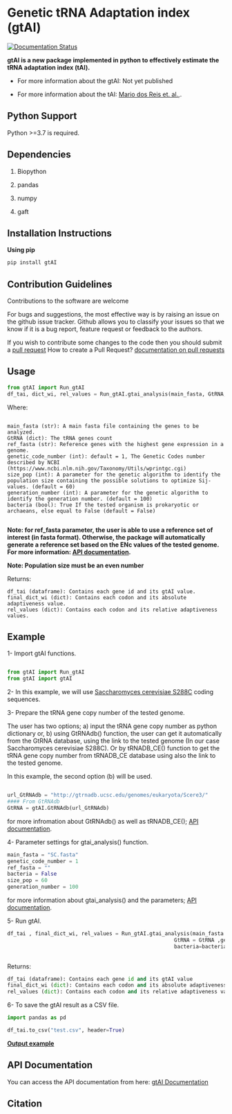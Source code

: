 # Genetic tRNA Adaptation index (gtAI)

[![Documentation Status](https://readthedocs.org/projects/gtai/badge/?version=latest)](https://gtai.readthedocs.io/en/latest/?badge=latest)

**gtAI is a new package implemented in python to effectively estimate the tRNA adaptation index (tAI).**

- For more information about the gtAI: Not yet published 

- For more information about the tAI: [Mario dos Reis et. al.,](https://academic.oup.com/nar/article/32/17/5036/1333956).

## Python Support

Python >=3.7 is required.

## Dependencies

1. Biopython

2. pandas

3. numpy

4. gaft

## Installation Instructions

**Using pip**

```python
pip install gtAI
```

## Contribution Guidelines

Contributions to the software are welcome

For bugs and suggestions, the most effective way is by raising an issue on the github issue tracker. 
Github allows you to classify your issues so that we know if it is a bug report, feature request or feedback to the authors.

If you wish to contribute some changes to the code then you should submit a [pull request](https://github.com/AliYoussef96/gtAI/pulls)
How to create a Pull Request? [documentation on pull requests](https://help.github.com/en/articles/about-pull-requests)

## Usage

```python
from gtAI import Run_gtAI
df_tai, dict_wi, rel_values = Run_gtAI.gtai_analysis(main_fasta, GtRNA, genetic_code_number, size_pop, generation_number=50, ref_fasta= ref_fasta, bacteria=False)
```

Where:

```

main_fasta (str): A main fasta file containing the genes to be analyzed.
GtRNA (dict): The tRNA genes count
ref_fasta (str): Reference genes with the highest gene expression in a genome.
genetic_code_number (int): default = 1, The Genetic Codes number described by NCBI (https://www.ncbi.nlm.nih.gov/Taxonomy/Utils/wprintgc.cgi)
size_pop (int): A parameter for the genetic algorithm to identify the population size containing the possible solutions to optimize Sij-values. (default = 60)
generation_number (int): A parameter for the genetic algorithm to identify the generation number. (default = 100)
bacteria (bool): True If the tested organism is prokaryotic or archaeans, else equal to False (default = False)


```

**Note: for ref_fasta parameter, the user is able to use a reference set of interest (in fasta format). Otherwise, the package will automatically generate a reference set based on the ENc values of the tested genome. For more information: [API documentation](https://gtai.readthedocs.io/en/latest/?badge=latest).**


**Note: Population size must be an even number**

Returns:

```
df_tai (dataframe): Contains each gene id and its gtAI value.
final_dict_wi (dict): Contains each codon and its absolute adaptiveness value.
rel_values (dict): Contains each codon and its relative adaptiveness values.
```

## Example

1- Import gtAI functions.

```python

from gtAI import Run_gtAI
from gtAI import gtAI 
```

2- In this example, we will use [Saccharomyces cerevisiae S288C](https://www.ncbi.nlm.nih.gov/genome/browse/#!/eukaryotes/15/Saccharomyces%20cerevisiae%20S288c) coding sequences.

3- Prepare the tRNA gene copy number of the tested genome.

The user has two options;  a) input the tRNA gene copy number as python dictionary or, b) using GtRNAdb() function, the user can get it automatically from the GtRNA database, using the link to the tested genome (In our case Saccharomyces cerevisiae S288C). 
Or by tRNADB_CE() function to get the tRNA gene copy number from tRNADB_CE database using also the link to the tested genome. 

In this example, the second option (b) will be used.

```python

url_GtRNAdb = "http://gtrnadb.ucsc.edu/genomes/eukaryota/Scere3/"
#### From GtRNAdb
GtRNA = gtAI.GtRNAdb(url_GtRNAdb)

```

for more infromation about GtRNAdb() as well as tRNADB_CE(); [API documentation](https://gtai.readthedocs.io/en/latest/?badge=latest).

4- Parameter settings for gtai_analysis() function.

```python
main_fasta = "SC.fasta"
genetic_code_number = 1
ref_fasta = ""
bacteria = False
size_pop = 60
generation_number = 100

```

for more information about gtai_analysis() and the parameters; [API documentation](https://gtai.readthedocs.io/en/latest/?badge=latest).

5- Run gtAI.

```python
df_tai , final_dict_wi, rel_values = Run_gtAI.gtai_analysis(main_fasta = main_fasta,
                                                      GtRNA = GtRNA ,genetic_code_number = genetic_code_number, ref_fasta = ref_fasta,
                                                      bacteria=bacteria, size_pop=size_pop,generation_number=generation_number)
                                                      
```

Returns:

```python
df_tai (dataframe): Contains each gene id and its gtAI value 
final_dict_wi (dict): Contains each codon and its absolute adaptiveness value
rel_values (dict): Contains each codon and its relative adaptiveness values
```

6- To save the gtAI result as a CSV file.


```python
import pandas as pd

df_tai.to_csv("test.csv", header=True)
```

[**Output example**](https://github.com/AliYoussef96/gtAI/blob/master/Saccharomyces%20cerevisiae%20S288c.csv)

## API Documentation

You can access the API documentation from here: [gtAI Documentation](https://gtai.readthedocs.io/en/latest/?badge=latest)


## Citation

